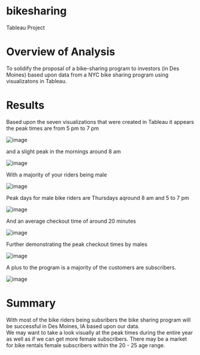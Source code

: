 # bikesharing
Tableau Project

# Overview of Analysis
To solidify the proposal of a bike-sharing program to investors (in Des Moines) based upon data from a NYC bike sharing program using visualizatons in Tableau.  


# Results

Based upon the seven visualizations that were created in Tableau it appears the peak times are from 5 pm to 7 pm

![image](https://user-images.githubusercontent.com/30275459/148665959-a2d78830-43c5-44e9-9f23-d5715ac86673.png)


and a slight peak in the mornings around 8 am


![image](https://user-images.githubusercontent.com/30275459/148666106-7dbb7b1f-0ef2-4598-9281-89acfbc0afbd.png)


With a majority of your riders being male

![image](https://user-images.githubusercontent.com/30275459/148666041-e241c7dc-6ebb-4a99-9ba2-c51b533f7d3c.png)


Peak days for male bike riders are Thursdays aqround 8 am and 5 to 7 pm


![image](https://user-images.githubusercontent.com/30275459/148666145-a8da180b-b214-48b9-b88b-3d0ca9f9f0fa.png)



And an average checkout time of around 20 minutes

![image](https://user-images.githubusercontent.com/30275459/148666066-8b649447-7560-4d43-b8ae-6a3cdbb81b50.png)

Further demonstrating the peak checkout times by males

![image](https://user-images.githubusercontent.com/30275459/148666076-da997334-f9e3-4b6e-9428-7e60318ca6e3.png)



A plus to the program is a majority of the customers are subscribers.

![image](https://user-images.githubusercontent.com/30275459/148666185-716b49ae-f888-494f-af01-43a562a7f9ba.png)


# Summary

With most of the bike riders being subsribers the bike sharing program will be successful in Des Moines, IA based upon our data.   
We may want to take a look visually at the peak times during the entire year as well as if we can get more female subscribers.   There may be a market for bike rentals female subscribers within the 20 - 25 age range.   



